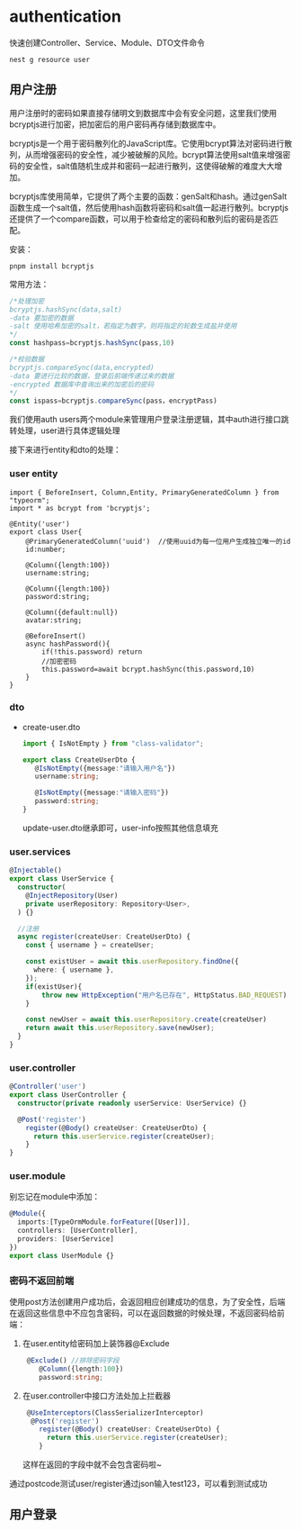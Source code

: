 # authentication

快速创建Controller、Service、Module、DTO文件命令

```
nest g resource user
```

## 用户注册

用户注册时的密码如果直接存储明文到数据库中会有安全问题，这里我们使用bcryptjs进行加密，把加密后的用户密码再存储到数据库中。

bcryptjs是一个用于密码散列化的JavaScript库。它使用bcrypt算法对密码进行散列，从而增强密码的安全性，减少被破解的风险。bcrypt算法使用salt值来增强密码的安全性，salt值随机生成并和密码一起进行散列，这使得破解的难度大大增加。

bcryptjs库使用简单，它提供了两个主要的函数：genSalt和hash。通过genSalt函数生成一个salt值，然后使用hash函数将密码和salt值一起进行散列。bcryptjs还提供了一个compare函数，可以用于检查给定的密码和散列后的密码是否匹配。

安装：

```
pnpm install bcryptjs
```

常用方法：

```js
/*处理加密
bcryptjs.hashSync(data,salt)
-data 要加密的数据
-salt 使用哈希加密的salt，若指定为数字，则将指定的轮数生成盐并使用
*/
const hashpass=bcryptjs.hashSync(pass,10)

/*校验数据
bcryptjs.compareSync(data,encrypted)
-data 要进行比较的数据，登录后前端传递过来的数据
-encrypted 数据库中查询出来的加密后的密码
*/
const ispass=bcryptjs.compareSync(pass，encryptPass)
```

我们使用auth users两个module来管理用户登录注册逻辑，其中auth进行接口跳转处理，user进行具体逻辑处理

接下来进行entity和dto的处理：

### user entity

```tsx
import { BeforeInsert, Column,Entity, PrimaryGeneratedColumn } from "typeorm";
import * as bcrypt from 'bcryptjs';

@Entity('user')
export class User{
    @PrimaryGeneratedColumn('uuid')  //使用uuid为每一位用户生成独立唯一的id
    id:number;

    @Column({length:100})
    username:string;

    @Column({length:100})
    password:string;

    @Column({default:null})
    avatar:string;

    @BeforeInsert()
    async hashPassword(){
        if(!this.password) return
        //加密密码
        this.password=await bcrypt.hashSync(this.password,10)
    }
}
```

### dto

- create-user.dto

  ```ts
  import { IsNotEmpty } from "class-validator";
  
  export class CreateUserDto {
     @IsNotEmpty({message:"请输入用户名"})
     username:string;
  
     @IsNotEmpty({message:"请输入密码"})
     password:string;
  }
  
  ```

  update-user.dto继承即可，user-info按照其他信息填充

### user.services

```ts
@Injectable()
export class UserService {
  constructor(
    @InjectRepository(User)
    private userRepository: Repository<User>,
  ) {}

  //注册
  async register(createUser: CreateUserDto) {
    const { username } = createUser;

    const existUser = await this.userRepository.findOne({
      where: { username },
    });
    if(existUser){
        throw new HttpException("用户名已存在", HttpStatus.BAD_REQUEST)
    }

    const newUser = await this.userRepository.create(createUser)
    return await this.userRepository.save(newUser);
  }
}
```

### user.controller

```ts
@Controller('user')
export class UserController {
  constructor(private readonly userService: UserService) {}

  @Post('register')
    register(@Body() createUser: CreateUserDto) {
      return this.userService.register(createUser);
    }
}
```

### user.module

别忘记在module中添加：

```ts
@Module({
  imports:[TypeOrmModule.forFeature([User])],
  controllers: [UserController],
  providers: [UserService]
})
export class UserModule {}
```



### 密码不返回前端

使用post方法创建用户成功后，会返回相应创建成功的信息，为了安全性，后端在返回这些信息中不应包含密码，可以在返回数据的时候处理，不返回密码给前端：

1. 在user.entity给密码加上装饰器@Exclude

   ```ts
    @Exclude() //排除密码字段
       @Column({length:100})
       password:string;
   ```

2. 在user.controller中接口方法处加上拦截器

   ```ts
    @UseInterceptors(ClassSerializerInterceptor)
     @Post('register')
       register(@Body() createUser: CreateUserDto) {
         return this.userService.register(createUser);
       }
   ```

   这样在返回的字段中就不会包含密码啦~

通过postcode测试user/register通过json输入test123，可以看到测试成功

## 用户登录

